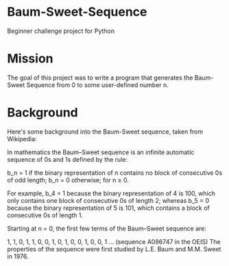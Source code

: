 # Baum-Sweet-Sequence
Beginner challenge project for Python

# Mission
The goal of this project was to write a program that generates the Baum-Sweet Sequence from 0 to some user-defined number n.

# Background
Here's some background into the Baum-Sweet sequence, taken from Wikipedia:

In mathematics the Baum–Sweet sequence is an infinite automatic sequence of 0s and 1s defined by the rule:

b_n = 1 if the binary representation of n contains no block of consecutive 0s of odd length;
b_n = 0 otherwise;
for n ≥ 0.

For example, b_4 = 1 because the binary representation of 4 is 100, which only contains one block of consecutive 0s of length 2; whereas b_5 = 0 because the binary representation of 5 is 101, which contains a block of consecutive 0s of length 1.

Starting at n = 0, the first few terms of the Baum–Sweet sequence are:

1, 1, 0, 1, 1, 0, 0, 1, 0, 1, 0, 0, 1, 0, 0, 1 ... (sequence A086747 in the OEIS)
The properties of the sequence were first studied by L.E. Baum and M.M. Sweet in 1976.

